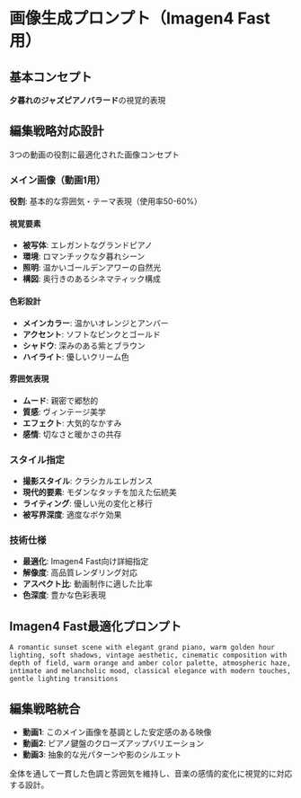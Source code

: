 # 画像生成プロンプト（Imagen4 Fast用）

## 基本コンセプト
**夕暮れのジャズピアノバラード**の視覚的表現

## 編集戦略対応設計
3つの動画の役割に最適化された画像コンセプト

### メイン画像（動画1用）
**役割**: 基本的な雰囲気・テーマ表現（使用率50-60%）

#### 視覚要素
- **被写体**: エレガントなグランドピアノ
- **環境**: ロマンチックな夕暮れシーン
- **照明**: 温かいゴールデンアワーの自然光
- **構図**: 奥行きのあるシネマティック構成

#### 色彩設計
- **メインカラー**: 温かいオレンジとアンバー
- **アクセント**: ソフトなピンクとゴールド
- **シャドウ**: 深みのある紫とブラウン
- **ハイライト**: 優しいクリーム色

#### 雰囲気表現
- **ムード**: 親密で郷愁的
- **質感**: ヴィンテージ美学
- **エフェクト**: 大気的なかすみ
- **感情**: 切なさと暖かさの共存

### スタイル指定
- **撮影スタイル**: クラシカルエレガンス
- **現代的要素**: モダンなタッチを加えた伝統美
- **ライティング**: 優しい光の変化と移行
- **被写界深度**: 適度なボケ効果

### 技術仕様
- **最適化**: Imagen4 Fast向け詳細指定
- **解像度**: 高品質レンダリング対応
- **アスペクト比**: 動画制作に適した比率
- **色深度**: 豊かな色彩表現

## Imagen4 Fast最適化プロンプト
```
A romantic sunset scene with elegant grand piano, warm golden hour lighting, soft shadows, vintage aesthetic, cinematic composition with depth of field, warm orange and amber color palette, atmospheric haze, intimate and melancholic mood, classical elegance with modern touches, gentle lighting transitions
```

## 編集戦略統合
- **動画1**: このメイン画像を基調とした安定感のある映像
- **動画2**: ピアノ鍵盤のクローズアップバリエーション
- **動画3**: 抽象的な光パターンや影のシルエット

全体を通して一貫した色調と雰囲気を維持し、音楽の感情的変化に視覚的に対応する設計。